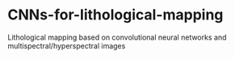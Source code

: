 # CNNs-for-lithological-mapping
Lithological mapping based on convolutional neural networks and multispectral/hyperspectral images
